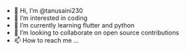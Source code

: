 - 👋 Hi, I’m @tanusaini230
- 👀 I’m interested in coding
- 🌱 I’m currently learning flutter and python
- 💞️ I’m looking to collaborate on open source contributions 
- 📫 How to reach me ...

<!---
tanusaini230/tanusaini230 is a ✨ special ✨ repository because its `README.md` (this file) appears on your GitHub profile.
You can click the Preview link to take a look at your changes.
--->
